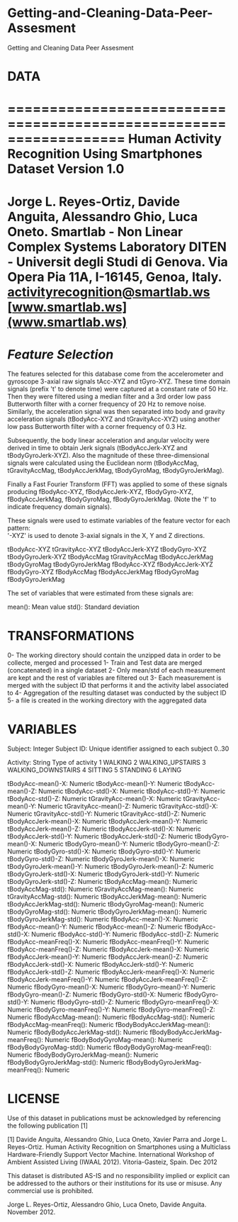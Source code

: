 Getting-and-Cleaning-Data-Peer-Assesment
========================================

Getting and Cleaning Data Peer Assesment


# DATA
  ==================================================================
  Human Activity Recognition Using Smartphones Dataset
  Version 1.0
  ==================================================================
  Jorge L. Reyes-Ortiz, Davide Anguita, Alessandro Ghio, Luca Oneto.
  Smartlab - Non Linear Complex Systems Laboratory
  DITEN - Universit<E0> degli Studi di Genova.
  Via Opera Pia 11A, I-16145, Genoa, Italy.
  activityrecognition@smartlab.ws
  [www.smartlab.ws](www.smartlab.ws)
  ==================================================================

  *Feature Selection* 
  =================

  The features selected for this database come from the accelerometer and gyroscope 3-axial raw signals tAcc-XYZ and tGyro-XYZ. These time domain signals (prefix 't' to denote time) were captured at a constant rate of 50 Hz. Then they were filtered using a median filter and a 3rd order low pass Butterworth filter with a corner frequency of 20 Hz to remove noise. Similarly, the acceleration signal was then separated into body and gravity acceleration signals (tBodyAcc-XYZ and tGravityAcc-XYZ) using another low pass Butterworth filter with a corner frequency of 0.3 Hz. 

  Subsequently, the body linear acceleration and angular velocity were derived in time to obtain Jerk signals (tBodyAccJerk-XYZ and tBodyGyroJerk-XYZ). Also the magnitude of these three-dimensional signals were calculated using the Euclidean norm (tBodyAccMag, tGravityAccMag, tBodyAccJerkMag, tBodyGyroMag, tBodyGyroJerkMag). 

  Finally a Fast Fourier Transform (FFT) was applied to some of these signals producing fBodyAcc-XYZ, fBodyAccJerk-XYZ, fBodyGyro-XYZ, fBodyAccJerkMag, fBodyGyroMag, fBodyGyroJerkMag. (Note the 'f' to indicate frequency domain signals). 

  These signals were used to estimate variables of the feature vector for each pattern:  
  '-XYZ' is used to denote 3-axial signals in the X, Y and Z directions.

  tBodyAcc-XYZ
  tGravityAcc-XYZ
  tBodyAccJerk-XYZ
  tBodyGyro-XYZ
  tBodyGyroJerk-XYZ
  tBodyAccMag
  tGravityAccMag
  tBodyAccJerkMag
  tBodyGyroMag
  tBodyGyroJerkMag
  fBodyAcc-XYZ
  fBodyAccJerk-XYZ
  fBodyGyro-XYZ
  fBodyAccMag
  fBodyAccJerkMag
  fBodyGyroMag
  fBodyGyroJerkMag

  The set of variables that were estimated from these signals are: 

  mean(): Mean value
  std(): Standard deviation


# TRANSFORMATIONS
  0- The working directory should contain the unzipped data in order to be collecte, merged and processed
  1- Train and Test data are merged (concatenated) in a single dataset
  2- Only mean/std of each measurement are kept and the rest of variables are filtered out
  3- Each measurement is merged with the subject ID that performs it and the activity label associated to 
  4- Aggregation of the resulting dataset was conducted by the subject ID
  5- a file is created in the working directory with the aggregated data

# VARIABLES
  Subject: Integer
    Subject ID: Unique identifier assigned to each subject 
      0..30 

  Activity: String
    Type of activity
      1 WALKING
      2 WALKING_UPSTAIRS
      3 WALKING_DOWNSTAIRS
      4 SITTING
      5 STANDING
      6 LAYING

  tBodyAcc-mean()-X: Numeric
  tBodyAcc-mean()-Y: Numeric
  tBodyAcc-mean()-Z: Numeric
  tBodyAcc-std()-X: Numeric
  tBodyAcc-std()-Y: Numeric
  tBodyAcc-std()-Z: Numeric
  tGravityAcc-mean()-X: Numeric
  tGravityAcc-mean()-Y: Numeric
  tGravityAcc-mean()-Z: Numeric
  tGravityAcc-std()-X: Numeric
  tGravityAcc-std()-Y: Numeric
  tGravityAcc-std()-Z: Numeric
  tBodyAccJerk-mean()-X: Numeric
  tBodyAccJerk-mean()-Y: Numeric
  tBodyAccJerk-mean()-Z: Numeric
  tBodyAccJerk-std()-X: Numeric
  tBodyAccJerk-std()-Y: Numeric
  tBodyAccJerk-std()-Z: Numeric
  tBodyGyro-mean()-X: Numeric
  tBodyGyro-mean()-Y: Numeric
  tBodyGyro-mean()-Z: Numeric
  tBodyGyro-std()-X: Numeric
  tBodyGyro-std()-Y: Numeric
  tBodyGyro-std()-Z: Numeric
  tBodyGyroJerk-mean()-X: Numeric
  tBodyGyroJerk-mean()-Y: Numeric
  tBodyGyroJerk-mean()-Z: Numeric
  tBodyGyroJerk-std()-X: Numeric
  tBodyGyroJerk-std()-Y: Numeric
  tBodyGyroJerk-std()-Z: Numeric
  tBodyAccMag-mean(): Numeric
  tBodyAccMag-std(): Numeric
  tGravityAccMag-mean(): Numeric
  tGravityAccMag-std(): Numeric
  tBodyAccJerkMag-mean(): Numeric
  tBodyAccJerkMag-std(): Numeric
  tBodyGyroMag-mean(): Numeric
  tBodyGyroMag-std(): Numeric
  tBodyGyroJerkMag-mean(): Numeric
  tBodyGyroJerkMag-std(): Numeric
  fBodyAcc-mean()-X: Numeric
  fBodyAcc-mean()-Y: Numeric
  fBodyAcc-mean()-Z: Numeric
  fBodyAcc-std()-X: Numeric
  fBodyAcc-std()-Y: Numeric
  fBodyAcc-std()-Z: Numeric
  fBodyAcc-meanFreq()-X: Numeric
  fBodyAcc-meanFreq()-Y: Numeric
  fBodyAcc-meanFreq()-Z: Numeric
  fBodyAccJerk-mean()-X: Numeric
  fBodyAccJerk-mean()-Y: Numeric
  fBodyAccJerk-mean()-Z: Numeric
  fBodyAccJerk-std()-X: Numeric
  fBodyAccJerk-std()-Y: Numeric
  fBodyAccJerk-std()-Z: Numeric
  fBodyAccJerk-meanFreq()-X: Numeric
  fBodyAccJerk-meanFreq()-Y: Numeric
  fBodyAccJerk-meanFreq()-Z: Numeric
  fBodyGyro-mean()-X: Numeric
  fBodyGyro-mean()-Y: Numeric
  fBodyGyro-mean()-Z: Numeric
  fBodyGyro-std()-X: Numeric
  fBodyGyro-std()-Y: Numeric
  fBodyGyro-std()-Z: Numeric
  fBodyGyro-meanFreq()-X: Numeric
  fBodyGyro-meanFreq()-Y: Numeric
  fBodyGyro-meanFreq()-Z: Numeric
  fBodyAccMag-mean(): Numeric
  fBodyAccMag-std(): Numeric
  fBodyAccMag-meanFreq(): Numeric
  fBodyBodyAccJerkMag-mean(): Numeric
  fBodyBodyAccJerkMag-std(): Numeric
  fBodyBodyAccJerkMag-meanFreq(): Numeric
  fBodyBodyGyroMag-mean(): Numeric
  fBodyBodyGyroMag-std(): Numeric
  fBodyBodyGyroMag-meanFreq(): Numeric
  fBodyBodyGyroJerkMag-mean(): Numeric
  fBodyBodyGyroJerkMag-std(): Numeric
  fBodyBodyGyroJerkMag-meanFreq(): Numeric

# LICENSE
Use of this dataset in publications must be acknowledged by referencing the following publication [1] 

[1] Davide Anguita, Alessandro Ghio, Luca Oneto, Xavier Parra and Jorge L. Reyes-Ortiz. Human Activity Recognition on Smartphones using a Multiclass Hardware-Friendly Support Vector Machine. International Workshop of Ambient Assisted Living (IWAAL 2012). Vitoria-Gasteiz, Spain. Dec 2012

This dataset is distributed AS-IS and no responsibility implied or explicit can be addressed to the authors or their institutions for its use or misuse. Any commercial use is prohibited.

Jorge L. Reyes-Ortiz, Alessandro Ghio, Luca Oneto, Davide Anguita. November 2012.


